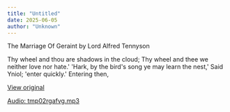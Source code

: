 ```yaml
---
title: "Untitled"
date: 2025-06-05
author: "Unknown"
---
```


The Marriage Of Geraint by Lord Alfred Tennyson

Thy wheel and thou are shadows in the cloud;
Thy wheel and thee we neither love nor hate.'
'Hark, by the bird's song ye may learn the nest,'
Said Yniol; 'enter quickly.' Entering then,

[View original](https://t.me/c/2696929880/239)


[Audio: tmp02rgafvg.mp3](files/tmp02rgafvg.mp3)